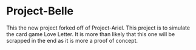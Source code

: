 # Project-Belle

This the new project forked off of Project-Ariel. This project is to simulate the card game Love Letter. It is more than likely that this one will be scrapped in the end as it is more a proof of concept.
